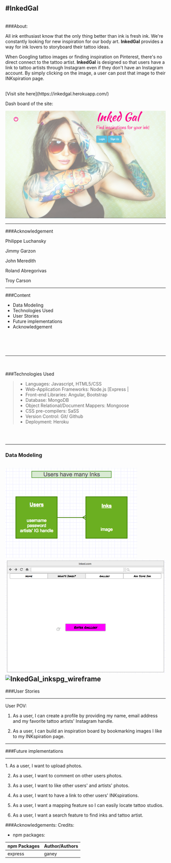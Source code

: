 #InkedGal
---
<br>
###About:

All ink enthusiast know that the only thing better than ink is fresh ink.  We're constantly looking for new inspiration for our body art.  **InkedGal** provides a way for ink lovers to storyboard their tattoo ideas.     

When Googling tattoo images or finding inspiration on Pinterest, there's no direct connect to the tattoo artist.  **InkedGal**  is designed so that users have a link to tattoo artists through Instagram even if they don't have an Instagram account.  By simply clicking on the image, a user can post that image to their INKspiration page.

<br>
[Visit site here](https://inkedgal.herokuapp.com/)

Dash board of the site:

![inkedGal_dashboard](client/css/images/InkedGal_dashboard.png)


---

###Acknowledgement

Philippe Luchansky

Jimmy Garzon

John Meredith

Roland Abregorivas

Troy Carson

---

###Content
* Data Modeling
* Technologies Used
* User Stories
* Future implementations
* Acknowledgement
<br><br><br><br><br>


---
<br><br>
###Technologies Used
>* Languages: Javascript, HTML5/CSS
>* Web-Application Frameworks: Node.js [Express |
>* Front-end Libraries: Angular, Bootstrap
>* Database: MongoDB
>* Object Relational/Document Mappers: Mongoose
>* CSS pre-compilers: SaSS
>* Version Control: Git/ Github
>* Deployment: Heroku

<br><br>

---

### Data Modeling

![InkedGal_ERD](client/css/images/InkedGal_ERD.png)
![InkedGal_homepage_wireframe](client/css/images/InkedGal_homepage_wireframe.png)
![InkedGal_inkspg_wireframe](client/css/images/InksGal_inkspg_wireframe.png)
---

###User Stories
<hr>
User POV:

1. As a user, I can create a profile by providing my name, email address and my favorite tattoo artists' Instagram handle.

2. As a user, I can build an inspiration board by bookmarking images I like to my INKspiration page.

---

###Future implementations
<hr>
1. As a user, I want to upload photos.

2. As a user, I want to comment on other users photos.

3. As a user, I want to like other users' and artists' photos.

4. As a user, I want to have a link to other users' INKspirations.

5. As a user, I want a mapping feature so I can easily locate tattoo studios.

6. As a user, I want a search feature to find inks and tattoo artist.

###Acknowledgements:
Credits:<br>

* npm packages:

npm Packages| Author/Authors
--------------|------
express | ganey
